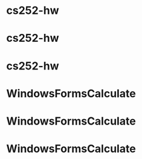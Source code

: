 # cs252-hw
# cs252-hw
# cs252-hw
# WindowsFormsCalculate
# WindowsFormsCalculate
# WindowsFormsCalculate

